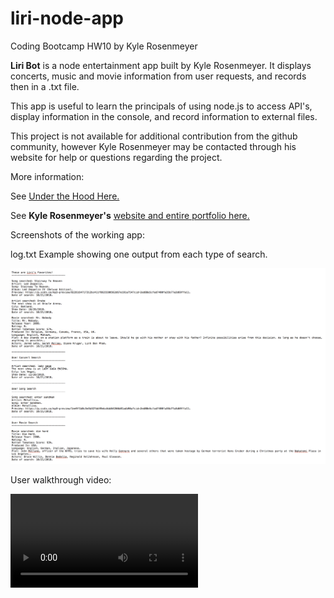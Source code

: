 # liri-node-app

Coding Bootcamp HW10 by Kyle Rosenmeyer

**Liri Bot** is a node entertainment app built by Kyle Rosenmeyer. It displays concerts, music and movie information from user requests, and records then in a .txt file.

This app is useful to learn the principals of using node.js to access API's, display information in the console, and record information to external files.

This project is not available for additional contribution from the github community, however
Kyle Rosenmeyer may be contacted through his website for help or questions
regarding the project.

More information:

See [Under the Hood Here.](https://github.com/kylerosenmeyer/train_time)

See **Kyle Rosenmeyer's** [website and entire portfolio here.](https://kylerosenmeyer.github.io/hw2-bootstrap-portfolio/)

Screenshots of the working app:

log.txt Example showing one output from each type of search.

![Log Screen Shot](/images/log_file_screen.png)

User walkthrough video:

![Video](/images/walkthrough.webm)




